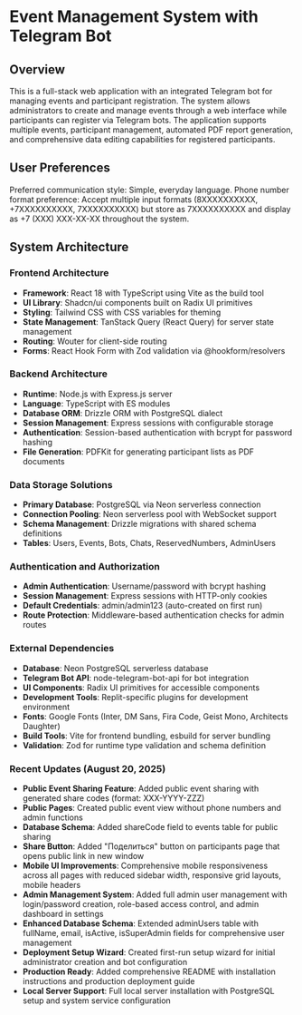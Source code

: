 # Event Management System with Telegram Bot

## Overview

This is a full-stack web application with an integrated Telegram bot for managing events and participant registration. The system allows administrators to create and manage events through a web interface while participants can register via Telegram bots. The application supports multiple events, participant management, automated PDF report generation, and comprehensive data editing capabilities for registered participants.

## User Preferences

Preferred communication style: Simple, everyday language.
Phone number format preference: Accept multiple input formats (8XXXXXXXXXX, +7XXXXXXXXXX, 7XXXXXXXXXX) but store as 7XXXXXXXXXX and display as +7 (XXX) XXX-XX-XX throughout the system.

## System Architecture

### Frontend Architecture
- **Framework**: React 18 with TypeScript using Vite as the build tool
- **UI Library**: Shadcn/ui components built on Radix UI primitives
- **Styling**: Tailwind CSS with CSS variables for theming
- **State Management**: TanStack Query (React Query) for server state management
- **Routing**: Wouter for client-side routing
- **Forms**: React Hook Form with Zod validation via @hookform/resolvers

### Backend Architecture
- **Runtime**: Node.js with Express.js server
- **Language**: TypeScript with ES modules
- **Database ORM**: Drizzle ORM with PostgreSQL dialect
- **Session Management**: Express sessions with configurable storage
- **Authentication**: Session-based authentication with bcrypt for password hashing
- **File Generation**: PDFKit for generating participant lists as PDF documents

### Data Storage Solutions
- **Primary Database**: PostgreSQL via Neon serverless connection
- **Connection Pooling**: Neon serverless pool with WebSocket support
- **Schema Management**: Drizzle migrations with shared schema definitions
- **Tables**: Users, Events, Bots, Chats, ReservedNumbers, AdminUsers

### Authentication and Authorization
- **Admin Authentication**: Username/password with bcrypt hashing
- **Session Management**: Express sessions with HTTP-only cookies
- **Default Credentials**: admin/admin123 (auto-created on first run)
- **Route Protection**: Middleware-based authentication checks for admin routes

### External Dependencies

- **Database**: Neon PostgreSQL serverless database
- **Telegram Bot API**: node-telegram-bot-api for bot integration
- **UI Components**: Radix UI primitives for accessible components
- **Development Tools**: Replit-specific plugins for development environment
- **Fonts**: Google Fonts (Inter, DM Sans, Fira Code, Geist Mono, Architects Daughter)
- **Build Tools**: Vite for frontend bundling, esbuild for server bundling
- **Validation**: Zod for runtime type validation and schema definition

### Recent Updates (August 20, 2025)

- **Public Event Sharing Feature**: Added public event sharing with generated share codes (format: XXX-YYYY-ZZZ)
- **Public Pages**: Created public event view without phone numbers and admin functions
- **Database Schema**: Added shareCode field to events table for public sharing
- **Share Button**: Added "Поделиться" button on participants page that opens public link in new window
- **Mobile UI Improvements**: Comprehensive mobile responsiveness across all pages with reduced sidebar width, responsive grid layouts, mobile headers
- **Admin Management System**: Added full admin user management with login/password creation, role-based access control, and admin dashboard in settings
- **Enhanced Database Schema**: Extended adminUsers table with fullName, email, isActive, isSuperAdmin fields for comprehensive user management
- **Deployment Setup Wizard**: Created first-run setup wizard for initial administrator creation and bot configuration
- **Production Ready**: Added comprehensive README with installation instructions and production deployment guide
- **Local Server Support**: Full local server installation with PostgreSQL setup and system service configuration